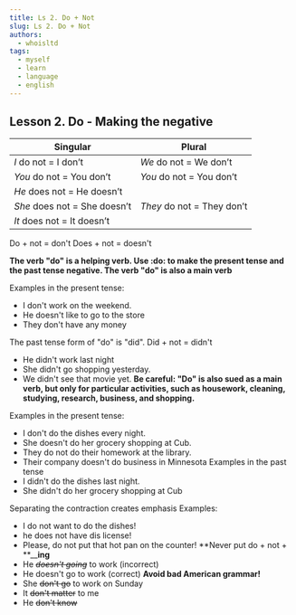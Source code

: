 ```yaml
---
title: Ls 2. Do + Not
slug: Ls 2. Do + Not
authors:
  - whoisltd
tags:
  - myself
  - learn
  - language
  - english
---
```


## Lesson 2. Do - Making the negative

| Singular                     | Plural                     |
| ---------------------------- | -------------------------- |
| *I* do not = I don’t         | *We* do not = We don’t     |
| *You* do not = You don’t     | *You* do not = You don’t   |
| *He* does not = He doesn’t   |                            |
| *She* does not = She doesn’t | *They* do not = They don’t |
| *It* does not = It doesn’t   |                            |

Do + not = don't
Does + not = doesn't

**The verb "do" is a helping verb. Use :do: to make the present tense and the past tense negative. The verb "do" is also a main verb**

Examples in the present tense:

- I don't work on the weekend.
- He doesn't like to go to the store
- They don't have any money

The past tense form of "do" is "did". Did + not = didn't

- He didn't work last night
- She didn't go shopping yesterday.
- We didn't see that movie yet.
  **Be careful: "Do" is also sued as a main verb, but only for particular activities, such as housework, cleaning, studying, research, business, and shopping.**

Examples in the present tense:

- I don't do the dishes every night.
- She doesn't do her grocery shopping at Cub.
- They do not do their homework at the library.
- Their company doesn't do business in Minnesota
  Examples in the past tense
- I didn't do the dishes last night.
- She didn't do her grocery shopping at Cub

Separating the contraction creates emphasis
Examples:

- I do not want to do the dishes!
- he does not have dis license!
- Please, do not put that hot pan on the counter!
  **Never put do + not + **\_\_**ing**
- He ~~_doesn't going_~~ to work (incorrect)
- He doesn't go to work (correct)
  **Avoid bad American grammar!**
- She ~~don't go~~ to work on Sunday
- It ~~don't matter~~ to me
- He ~~don't know~~
